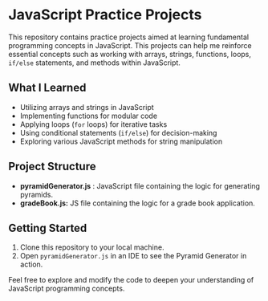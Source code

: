 # JavaScript Practice Projects

This repository contains practice projects aimed at learning fundamental programming concepts in JavaScript. This projects can help me reinforce essential concepts such as working with arrays, strings, functions, loops, `if/else` statements, and methods within JavaScript.

## What I Learned

* Utilizing arrays and strings in JavaScript
* Implementing functions for modular code
* Applying loops (`for` loops) for iterative tasks
* Using conditional statements (`if/else`) for decision-making
* Exploring various JavaScript methods for string manipulation

## Project Structure

* **pyramidGenerator.js** : JavaScript file containing the logic for generating pyramids.
* **gradeBook.js:** JS file containing the logic for a grade book application.

## Getting Started

1. Clone this repository to your local machine.
2. Open `pyramidGenerator.js` in an IDE to see the Pyramid Generator in action.

Feel free to explore and modify the code to deepen your understanding of JavaScript programming concepts.
